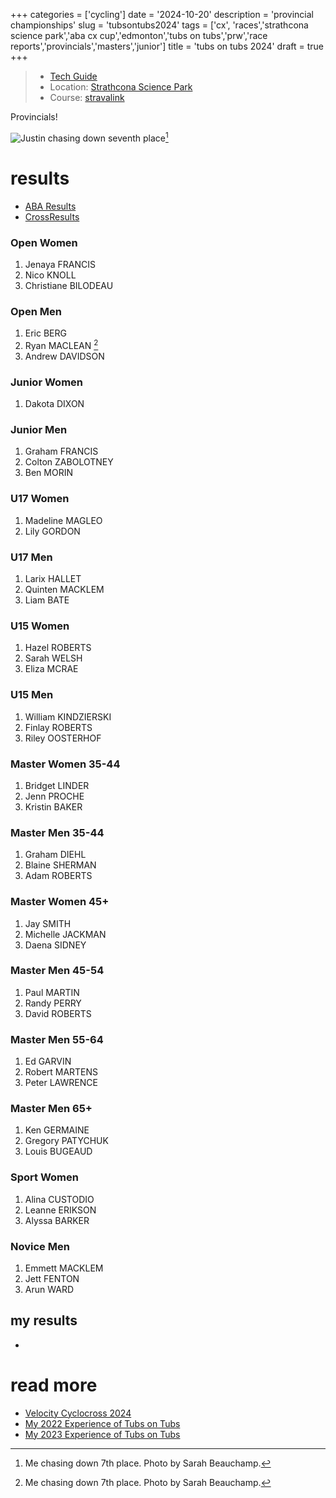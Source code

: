 +++
categories = ['cycling']
date = '2024-10-20'
description = 'provincial championships'
slug = 'tubsontubs2024'
tags = ['cx', 'races','strathcona science park','aba cx cup','edmonton','tubs on tubs','prw','race reports','provincials','masters','junior']
title = 'tubs on tubs 2024'
draft = true
+++

> * [Tech Guide](https://www.albertabicycle.ab.ca/uploads/files/TubsOnTubsTechGuide2023_Draft.pdf)
> * Location: [Strathcona Science Park](../strathconasciencepark/)
> * Course: [stravalink](https://www.strava.com/segments/35335653)

Provincials!

![Justin chasing down seventh place](/tubs23_chase.jpg)[^1]

[^1]: Me chasing down 7th place. Photo by Sarah Beauchamp.



# results

* [ABA Results](https://www.albertabicycle.ab.ca)
* [CrossResults](https://www.crossresults.com/race/11645)

### Open Women

1. Jenaya FRANCIS
2. Nico KNOLL
3. Christiane BILODEAU

### Open Men

1. Eric BERG
2. Ryan MACLEAN [^1]
3. Andrew DAVIDSON

[^1]: Only a 14 second gap between first and second for Provincial champion. Pretty awesome.

### Junior Women

1. Dakota DIXON

### Junior Men

1. Graham FRANCIS
2. Colton ZABOLOTNEY
3. Ben MORIN

### U17 Women

1. Madeline MAGLEO
2. Lily GORDON

### U17 Men

1. Larix HALLET
2. Quinten MACKLEM
3. Liam BATE

### U15 Women

1. Hazel ROBERTS
2. Sarah WELSH
3. Eliza MCRAE

### U15 Men

1. William KINDZIERSKI
2. Finlay ROBERTS
3. Riley OOSTERHOF

### Master Women 35-44

1. Bridget LINDER
2. Jenn PROCHE
3. Kristin BAKER

### Master Men 35-44

1. Graham DIEHL
2. Blaine SHERMAN
3. Adam ROBERTS

### Master Women 45+

1. Jay SMITH
2. Michelle JACKMAN
3. Daena SIDNEY

### Master Men 45-54

1. Paul MARTIN
2. Randy PERRY
3. David ROBERTS

### Master Men 55-64

1. Ed GARVIN
2. Robert MARTENS
3. Peter LAWRENCE

### Master Men 65+

1. Ken GERMAINE
2. Gregory PATYCHUK
3. Louis BUGEAUD

### Sport Women

1. Alina CUSTODIO
2. Leanne ERIKSON
3. Alyssa BARKER

### Novice Men

1. Emmett MACKLEM
2. Jett FENTON
3. Arun WARD

## my results

* 

# read more

* [Velocity Cyclocross 2024](../volcitycyclocross2024/)
* [My 2022 Experience of Tubs on Tubs](../tubsontubs2022/)
* [My 2023 Experience of Tubs on Tubs](../tubsontubs2023/)
